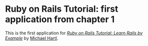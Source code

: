  # Ruby on Rails Tutorial: first application from chapter 1

This is the first application for
[*Ruby on Rails Tutorial: Learn Rails by Example*](http://railstutorial.org/)
by [Michael Hartl](http://michaelhartl.com/).

